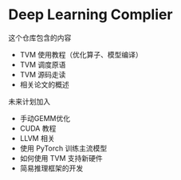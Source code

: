 # Deep Learning Complier 

这个仓库包含的内容

- TVM 使用教程（优化算子、模型编译）
- TVM 调度原语
- TVM 源码走读
- 相关论文的概述


未来计划加入

- 手动GEMM优化
- CUDA 教程
- LLVM 相关
- 使用 PyTorch 训练主流模型
- 如何使用 TVM 支持新硬件
- 简易推理框架的开发
